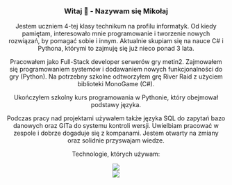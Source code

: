 

<h3 align="center">Witaj 👋 - Nazywam się Mikołaj</h3>

<p align="center">Jestem uczniem 4-tej klasy technikum na profilu informatyk. Od kiedy pamiętam, interesowało mnie programowanie i tworzenie nowych rozwiązań, by pomagać sobie i innym. Aktualnie skupiam się na nauce C# i Pythona, którymi to zajmuję się już nieco ponad 3 lata.</p>

<p align="center">Pracowałem jako Full-Stack developer serwerów gry metin2. Zajmowałem się programowaniem systemów i dodawaniem nowych funkcjonalności do gry (Python). Na potrzebny szkolne odtworzyłem grę River Raid z użyciem biblioteki MonoGame (C#).</p>

<p align="center">Ukończyłem szkolny kurs programowania w Pythonie, który obejmował podstawy języka.</p>

<p align="center">Podczas pracy nad projektami używałem także języka SQL do zapytań bazo danowych oraz GITa do systemu kontroli wersji. Uwielbiam pracować w zespole i dobrze dogaduje się z kompanami. Jestem otwarty na zmiany oraz solidnie przyswajam wiedze.</p>


<p align="center">Technologie, których używam:</p>

<div align="center">
  <a href="https://skillicons.dev">
    <img src="https://skillicons.dev/icons?i=cs,unity,dotnet,vscode,visualstudio" />
  </a>
  <br/>
  <a href="https://skillicons.dev">
    <img src="https://skillicons.dev/icons?i=git,github,docker,py,mysql,arduino,postman,linux" />
  </a>
  <br/>
</div>
